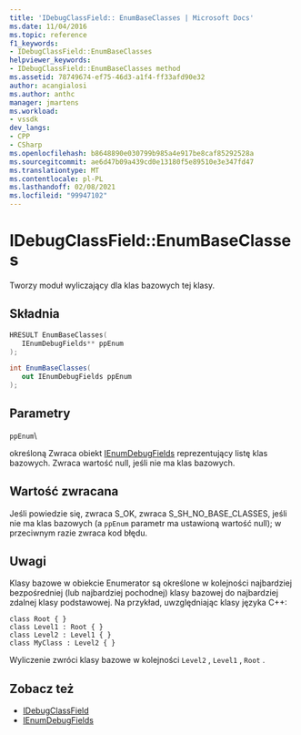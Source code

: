 ```yaml
---
title: 'IDebugClassField:: EnumBaseClasses | Microsoft Docs'
ms.date: 11/04/2016
ms.topic: reference
f1_keywords:
- IDebugClassField::EnumBaseClasses
helpviewer_keywords:
- IDebugClassField::EnumBaseClasses method
ms.assetid: 78749674-ef75-46d3-a1f4-ff33afd90e32
author: acangialosi
ms.author: anthc
manager: jmartens
ms.workload:
- vssdk
dev_langs:
- CPP
- CSharp
ms.openlocfilehash: b8648890e030799b985a4e917be8caf85292528a
ms.sourcegitcommit: ae6d47b09a439cd0e13180f5e89510e3e347fd47
ms.translationtype: MT
ms.contentlocale: pl-PL
ms.lasthandoff: 02/08/2021
ms.locfileid: "99947102"
---
```

# <a name="idebugclassfieldenumbaseclasses"></a>IDebugClassField::EnumBaseClasses
Tworzy moduł wyliczający dla klas bazowych tej klasy.

## <a name="syntax"></a>Składnia

```cpp
HRESULT EnumBaseClasses( 
   IEnumDebugFields** ppEnum
);
```

```csharp
int EnumBaseClasses(
   out IEnumDebugFields ppEnum
);
```

## <a name="parameters"></a>Parametry
`ppEnum`\

określoną Zwraca obiekt [IEnumDebugFields](../../../extensibility/debugger/reference/ienumdebugfields.md) reprezentujący listę klas bazowych. Zwraca wartość null, jeśli nie ma klas bazowych.

## <a name="return-value"></a>Wartość zwracana
 Jeśli powiedzie się, zwraca S_OK, zwraca S_SH_NO_BASE_CLASSES, jeśli nie ma klas bazowych (a `ppEnum` parametr ma ustawioną wartość null); w przeciwnym razie zwraca kod błędu.

## <a name="remarks"></a>Uwagi
 Klasy bazowe w obiekcie Enumerator są określone w kolejności najbardziej bezpośredniej (lub najbardziej pochodnej) klasy bazowej do najbardziej zdalnej klasy podstawowej. Na przykład, uwzględniając klasy języka C++:

```
class Root { }
class Level1 : Root { }
class Level2 : Level1 { }
class MyClass : Level2 { }
```

 Wyliczenie zwróci klasy bazowe w kolejności `Level2` , `Level1` , `Root` .

## <a name="see-also"></a>Zobacz też
- [IDebugClassField](../../../extensibility/debugger/reference/idebugclassfield.md)
- [IEnumDebugFields](../../../extensibility/debugger/reference/ienumdebugfields.md)
